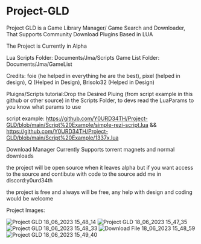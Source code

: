 # Project-GLD
Project GLD is a Game Library Manager/ Game Search and Downloader, That Supports Community Download Plugins Based in LUA


The Project is Currently in Alpha


Lua Scripts Folder: Documents/Jma/Scripts
Game List Folder: Documents/Jma/GameList


Credits: foie (he helped in everything he are the best), pixel (helped in design), Q (Helped in Design), Brisolo32 (Helped in Design)


Pluigns/Scripts tutorial:Drop the Desired Pluing (from script example in this github or other source) in the Scripts Folder, to devs read the LuaParams to you know what params to use


script example: https://github.com/Y0URD34TH/Project-GLD/blob/main/Script%20Example/simple-rezi-script.lua && https://github.com/Y0URD34TH/Project-GLD/blob/main/Script%20Example/1337x.lua


Download Manager Currently Supports torrent magnets and normal downloads


the project will be open source when it leaves alpha but if you want access to the source and contibute with code to the source add me in discord:y0urd34th

the project is free and always will be free, any help with design and coding would be welcome


Project Images:


![Project GLD 18_06_2023 15_48_14](https://github.com/Y0URD34TH/Project-GLD/assets/58450502/321d3645-759e-4917-b215-587f1876ccd1)
![Project GLD 18_06_2023 15_47_35](https://github.com/Y0URD34TH/Project-GLD/assets/58450502/7daa9372-d5df-43b0-9d6c-9f5adf276994)
![Project GLD 18_06_2023 15_48_33](https://github.com/Y0URD34TH/Project-GLD/assets/58450502/f62549d0-a846-4a6c-9c94-678c6540b3d4)
![Download File 18_06_2023 15_48_59](https://github.com/Y0URD34TH/Project-GLD/assets/58450502/b8e3ee10-a975-45e9-8466-dcb472558408)
![Project GLD 18_06_2023 15_49_40](https://github.com/Y0URD34TH/Project-GLD/assets/58450502/13895d4b-8c13-42ce-9e42-93f4f3b9450b)

